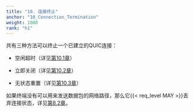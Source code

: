 ```yaml
---
title: "10. 连接终止"
anchor: "10_Connection_Termination"
weight: 1000
rank: "h1"
---
```


共有三种方法可以终止一个已建立的QUIC连接：

* 空闲超时（详见[第10.1章](#10.1_Idle_Timeout)）

* 立即关闭（详见[第10.2章](#10.2_Immediate_Close)）

* 无状态重置（详见[第10.3章](#10.3_Stateless_Reset)）

如果终端没有可以用来发送数据包的网络路径，那么它{{< req_level MAY >}}丢弃连接状态，详见[第8.2章](#8.2_Path_Validation)。
